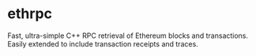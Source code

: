 # ethrpc
Fast, ultra-simple C++ RPC retrieval of Ethereum blocks and transactions. Easily extended to include transaction receipts and traces.
